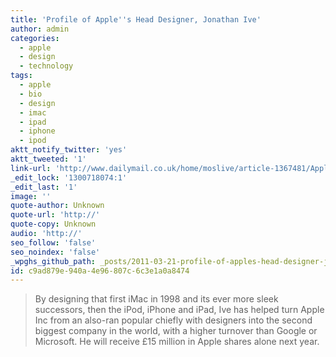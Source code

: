 ```yaml
---
title: 'Profile of Apple''s Head Designer, Jonathan Ive'
author: admin
categories:
  - apple
  - design
  - technology
tags:
  - apple
  - bio
  - design
  - imac
  - ipad
  - iphone
  - ipod
aktt_notify_twitter: 'yes'
aktt_tweeted: '1'
link-url: 'http://www.dailymail.co.uk/home/moslive/article-1367481/Apples-Jonathan-Ive-How-did-British-polytechnic-graduate-design-genius.html'
_edit_lock: '1300718074:1'
_edit_last: '1'
image: ''
quote-author: Unknown
quote-url: 'http://'
quote-copy: Unknown
audio: 'http://'
seo_follow: 'false'
seo_noindex: 'false'
_wpghs_github_path: _posts/2011-03-21-profile-of-apples-head-designer-jonathan-ive.md
id: c9ad879e-940a-4e96-807c-6c3e1a0a8474
---
```

<blockquote><p>By designing that first iMac in 1998 and its ever more sleek successors, then the iPod, iPhone and iPad, Ive has helped turn Apple Inc from an also-ran popular chiefly with designers into the second biggest company in the world, with a higher turnover than Google or Microsoft. He will receive £15 million in Apple shares alone next year.</p></blockquote>
